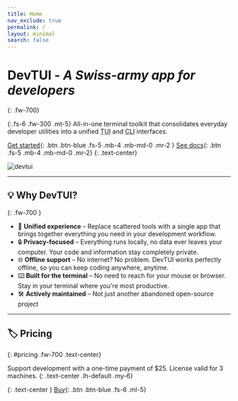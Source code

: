```yaml
---
title: Home
nav_exclude: true
permalink: /
layout: minimal
search: false
---
```


# **DevTUI** - _A Swiss-army app for developers_
{: .fw-700}

{:.fs-6 .fw-300 .mt-5}
All-in-one terminal toolkit that consolidates everyday developer utilities into a unified <abbr title="Text User Interface">TUI</abbr> and <abbr title="Command Line Interface">CLI</abbr> interfaces.

[Get started](start#install){: .btn .btn-blue .fs-5 .mb-4 .mb-md-0 .mr-2 } [See docs](cli){: .btn .fs-5 .mb-4 .mb-md-0 .mr-2}
{: .text-center}

![devtui](/assets/img/devtui.png)

---

## 💡 Why DevTUI?
{: .fw-700 }

 - 🧰 **Unified experience** – Replace scattered tools with a single app that brings together everything you need in your development workflow.
 - 🔒 **Privacy-focused** – Everything runs locally, no data ever leaves your computer. Your code and information stay completely private.
 - 🌐 **Offline support** – No internet? No problem. DevTUI works perfectly offline, so you can keep coding anywhere, anytime.
 - ⌨️ **Built for the terminal** – No need to reach for your mouse or browser. Stay in your terminal where you're most productive.
 - 🛠️ **Actively maintained** – Not just another abandoned open-source project

---

## 🏷️ **Pricing**
{: #pricing .fw-700 .text-center}

Support development with a one-time payment of $25. License valid for 3 machines.
{: .text-center .lh-default .my-6}

{: .text-center }
[Buy](https://buy.polar.sh/polar_cl_JPBTnQKWsNBC8lA7tpR1uZYne5hMuW40xqTRI3P9WcH){: .btn .btn-blue .fs-6 .ml-5}
